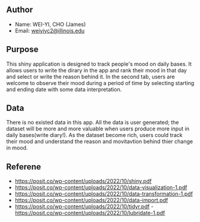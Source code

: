 ## Author 

- Name: WEI-YI, CHO (James)
- Email: weiyiyc2@illinois.edu


## Purpose
This shiny application is designed to track people's mood on daily bases. It allows users to write the dirary in the app and rank their mood in that day and select or write the reason behind it. In the second tab, users are welcome to observe their mood during a period of time by selecting starting and ending date with some data interpretation. 

## Data

There is no existed data in this app. All the data is user generated; the dataset will be more and more valuable when users produce more input in daily bases(write diary!). As the dataset become rich, users could track their mood and understand the reason and movitavtion behind thier change in mood.

## Referene 
- https://posit.co/wp-content/uploads/2022/10/shiny.pdf
- https://posit.co/wp-content/uploads/2022/10/data-visualization-1.pdf
- https://posit.co/wp-content/uploads/2022/10/data-transformation-1.pdf
- https://posit.co/wp-content/uploads/2022/10/data-import.pdf
- https://posit.co/wp-content/uploads/2022/10/tidyr.pdf
-https://posit.co/wp-content/uploads/2022/10/lubridate-1.pdf
